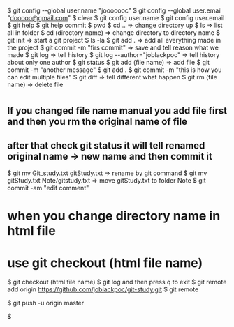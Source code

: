#
$ git config --global user.name "jooooooc"
$ git config --global user.email "dooooo@gmail.com"
$ clear
$ git config user.name
$ git config user.email
$ git help
$ git help commit
$ pwd
$ cd .. => change directory up
$ ls => list all in folder
$ cd (directory name) => change directory to directory name
$ git init => start a git project
$ ls -la
$ git add . => add all everything made in the project
$ git commit -m "firs commit" => save and tell reason what we made
$ git log => tell history
$ git log --author="joblackpoc" => tell history about only one author
$ git status 
$ git add (file name) => add file
$ git commit -m "another message"
$ git add .
$ git commit -m "this is how you can edit multiple files"
$ git diff => tell different what happen
$ git rm (file name) => delete file
#
## If you changed file name manual you add file first and then you rm the original name of file
## after that check git status it will tell renamed original name -> new name and then commit it 
 
$ git mv Git_study.txt gitStudy.txt => rename by git command
$ git mv gitStudy.txt Note/gitstudy.txt => move gitStudy.txt to folder Note
$ git commit -am "edit comment"

# when you change directory name in html file 
# use git checkout (html file name)

$ git checkout (html file name)
$ git log and then press q to exit
$ git remote add origin https://github.com/joblackpoc/git-study.git
$ git remote

$ git push -u origin master

$
